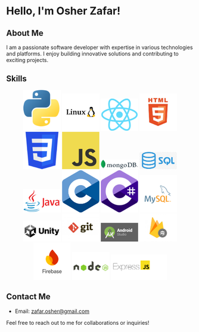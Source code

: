 # Hello, I'm Osher Zafar!

## About Me
I am a passionate software developer with expertise in various technologies and platforms. I enjoy building innovative solutions and contributing to exciting projects. 

## Skills
<p align="center">
  <img src="./logos/Python.png" alt="Python" width="100"/>
  <img src="./logos/linux1.png" alt="Linux" width="100"/>
  <img src="./logos/React.png" alt="React" width="100"/>
  <img src="./logos/HTML1.jpg" alt="HTML" width="100"/>
  <img src="./logos/CSS.png" alt="CSS" width="100"/>
  <img src="./logos/JavaScript.png" alt="JavaScript" width="100"/>
  <img src="./logos/MONGODB.png" alt="MongoDB" width="100"/>
  <img src="./logos/sql.png" alt="SQL" width="100"/>
  <img src="./logos/Java.png" alt="Java" width="100"/>
  <img src="./logos/C.png" alt="C" width="100"/>
  <img src="./logos/csharp.png" alt="C#" width="100"/>
  <img src="./logos/mysql.svg" alt="MySQL" width="100"/>
  <img src="./logos/Unity.png" alt="Unity" width="100"/>
  <img src="./logos/git.jpg" alt="Git" width="100"/>
  <img src="./logos/androidstudio1.png" alt="Android Studio" width="100"/>
  <img src="./logos/firestore.jpg" alt="Firestore" width="100"/>
  <img src="./logos/firebase.png" alt="Firebase" width="100"/>
  <img src="./logos/nodejs.jpg" alt="nodejs" width="100"/>
  <img src="./logos/express.png" alt="express" width="150"/>
</p>

## Contact Me
- Email: [zafar.osher@gmail.com](mailto:zafar.osher@gmail.com)

Feel free to reach out to me for collaborations or inquiries!
